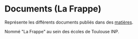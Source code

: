 Documents (La Frappe)
=========

Représente les différents documents publiés dans des [matières](../curriculum).

Nommé "La Frappe" au sein des écoles de Toulouse INP.
